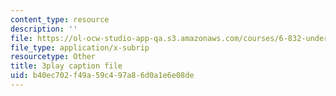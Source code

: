 ```yaml
---
content_type: resource
description: ''
file: https://ol-ocw-studio-app-qa.s3.amazonaws.com/courses/6-832-underactuated-robotics-spring-2009/b40ec702f49a59c497a86d0a1e6e08de_4kB94UDwJ0M.vtt
file_type: application/x-subrip
resourcetype: Other
title: 3play caption file
uid: b40ec702-f49a-59c4-97a8-6d0a1e6e08de
---
```

